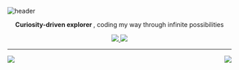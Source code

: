 ![header](https://capsule-render.vercel.app/api?type=waving&color=gradient&height=200&section=header&text=If%20not%20now,%20then%20when?&fontSize=50)

<p align="center">
  <strong>
    Curiosity-driven explorer
  </strong>, coding my way through infinite possibilities
</p>




<div align="center">
  <a href="https://github-stats-alpha.vercel.app/api?username=BETTERFUTURE4">
    <img src="https://github-stats-alpha.vercel.app/api?username=pia2011" />
  </a>

<a href="https://github.com/ryo-ma/github-profile-trophy">
    <img src="https://github-profile-trophy.vercel.app/?username=pia2011&theme=onedark&row=2&column=3" />
  </a>
  
</div>

--- 


<div align="center">
  <div style="display: flex; justify-content: space-between; align-items: center;">
    <img src="http://mazassumnida.wtf/api/generate_badge?boj=pia2011" />
    <a href="https://leetcode.com/pia2011">
      <img src="https://leetcode.card.workers.dev/?username=pia2011" />
    </a>
  </div>
</div>


